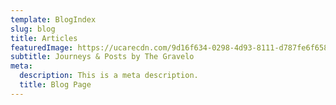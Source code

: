 ```yaml
---
template: BlogIndex
slug: blog
title: Articles
featuredImage: https://ucarecdn.com/9d16f634-0298-4d93-8111-d787fe6f658b/
subtitle: J﻿ourneys & Posts by The Gravelo
meta:
  description: This is a meta description.
  title: Blog Page
---
```

